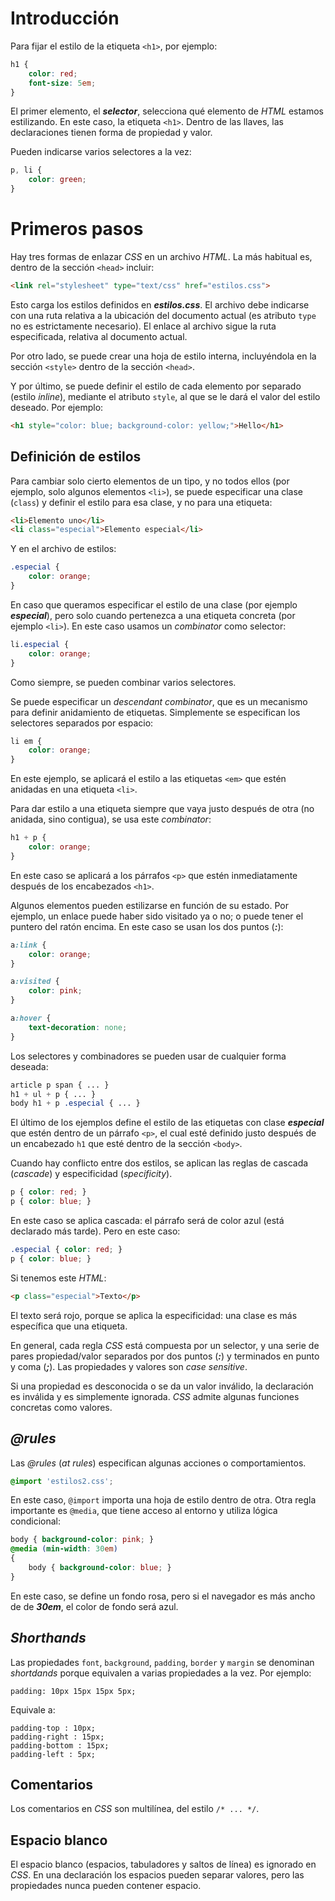 # Introducción

Para fijar el estilo de la etiqueta `<h1>`, por ejemplo:

```css
h1 {
    color: red;
    font-size: 5em;
}
```

El primer elemento, el ***selector***, selecciona qué elemento de *HTML* estamos estilizando. En este caso, la etiqueta `<h1>`. Dentro de las llaves, las declaraciones tienen forma de propiedad y valor.

Pueden indicarse varios selectores a la vez:

```css
p, li {
    color: green;
}
```

# Primeros pasos

Hay tres formas de enlazar *CSS* en un archivo *HTML*. La más habitual es, dentro de la sección `<head>` incluir:

```html
<link rel="stylesheet" type="text/css" href="estilos.css">
```

Esto carga los estilos definidos en ***estilos.css***. El archivo debe indicarse con una ruta relativa a la ubicación del documento actual (es atributo `type` no es estrictamente necesario). El enlace al archivo sigue la ruta especificada, relativa al documento actual.

Por otro lado, se puede crear una hoja de estilo interna, incluyéndola en la sección `<style>` dentro de la sección `<head>`.

Y por último, se puede definir el estilo de cada elemento por separado (estilo *inline*), mediante el atributo `style`, al que se le dará el valor del estilo deseado. Por ejemplo:

```html
<h1 style="color: blue; background-color: yellow;">Hello</h1>
```

## Definición de estilos

Para cambiar solo cierto elementos de un tipo, y no todos ellos (por ejemplo, solo algunos elementos `<li>`), se puede especificar una clase (`class`) y definir el estilo para esa clase, y no para una etiqueta:

```html
<li>Elemento uno</li>
<li class="especial">Elemento especial</li>
```

Y en el archivo de estilos:


```css
.especial {
    color: orange;
}
```
En caso que queramos especificar el estilo de una clase (por ejemplo ***especial***), pero solo cuando pertenezca a una etiqueta concreta (por ejemplo `<li>`). En este caso usamos un *combinator* como selector:

```css
li.especial {
    color: orange;
}
```

Como siempre, se pueden combinar varios selectores.

Se puede especificar un *descendant combinator*, que es un mecanismo para definir anidamiento de etiquetas. Simplemente se especifican los selectores separados por espacio:

```css
li em {
    color: orange;
}
```

En este ejemplo, se aplicará el estilo a las etiquetas `<em>` que estén anidadas en una etiqueta `<li>`.

Para dar estilo a una etiqueta siempre que vaya justo después de otra (no anidada, sino contigua), se usa este *combinator*:

```css
h1 + p {
    color: orange;
}
```

En este caso se aplicará a los párrafos `<p>` que estén inmediatamente después de los encabezados `<h1>`.

Algunos elementos pueden estilizarse en función de su estado. Por ejemplo, un enlace puede haber sido visitado ya o no; o puede tener el puntero del ratón encima. En este caso se usan los dos puntos (***:***):

```css
a:link {
    color: orange;
}

a:visited {
    color: pink;
}

a:hover {
    text-decoration: none;
}
```

Los selectores y combinadores se pueden usar de cualquier forma deseada:

```css
article p span { ... }
h1 + ul + p { ... }
body h1 + p .especial { ... }
```

El último de los ejemplos define el estilo de las etiquetas con clase ***especial*** que estén dentro de un párrafo `<p>`, el cual esté definido justo después de un encabezado `h1` que esté dentro de la sección `<body>`.

Cuando hay conflicto entre dos estilos, se aplican las reglas de cascada (*cascade*) y especificidad (*specificity*).

```css
p { color: red; }
p { color: blue; }
```

En este caso se aplica cascada: el párrafo será de color azul (está declarado más tarde). Pero en este caso:

```css
.especial { color: red; }
p { color: blue; }
```

Si tenemos este *HTML*:

```html
<p class="especial">Texto</p>
```

El texto será rojo, porque se aplica la especificidad: una clase es más específica que una etiqueta.

En general, cada regla *CSS* está compuesta por un selector, y una serie de pares propiedad/valor separados por dos puntos (***:***) y terminados en punto y coma (***;***). Las propiedades y valores son *case sensitive*.

Si una propiedad es desconocida o se da un valor inválido, la declaración es inválida y es simplemente ignorada. *CSS* admite algunas funciones concretas como valores.

## *@rules*

Las *@rules* (*at rules*) especifican algunas acciones o comportamientos.

```css
@import 'estilos2.css';
```

En este caso, `@import` importa una hoja de estilo dentro de otra. Otra regla importante es `@media`, que tiene acceso al entorno y utiliza lógica condicional:

```css
body { background-color: pink; }
@media (min-width: 30em)
{
    body { background-color: blue; }
}
```

En este caso, se define un fondo rosa, pero si el navegador es más ancho de de ***30em***, el color de fondo será azul.

## *Shorthands*

Las propiedades `font`, `background`, `padding`, `border` y `margin` se denominan *shortdands* porque equivalen a varias propiedades a la vez. Por ejemplo:

```
padding: 10px 15px 15px 5px;
```

Equivale a:

```
padding-top : 10px;
padding-right : 15px;
padding-bottom : 15px;
padding-left : 5px;
```

## Comentarios

Los comentarios en *CSS* son multilínea, del estilo `/* ... */`.

## Espacio blanco

El espacio blanco (espacios, tabuladores y saltos de línea) es ignorado en *CSS*. En una declaración los espacios pueden separar valores, pero las propiedades nunca pueden contener espacio.
